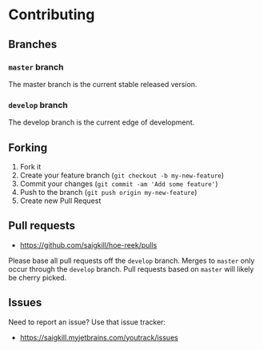 # Contributing

## Branches

### `master` branch

The master branch is the current stable released version.

### `develop` branch

The develop branch is the current edge of development.

## Forking

1. Fork it
2. Create your feature branch (`git checkout -b my-new-feature`)
3. Commit your changes (`git commit -am 'Add some feature'`)
4. Push to the branch (`git push origin my-new-feature`)
5. Create new Pull Request

## Pull requests

* https://github.com/saigkill/hoe-reek/pulls

Please base all pull requests off the `develop` branch. Merges to
`master` only occur through the `develop` branch. Pull requests
based on `master` will likely be cherry picked.

## Issues

Need to report an issue? Use that issue tracker:

* https://saigkill.myjetbrains.com/youtrack/issues
